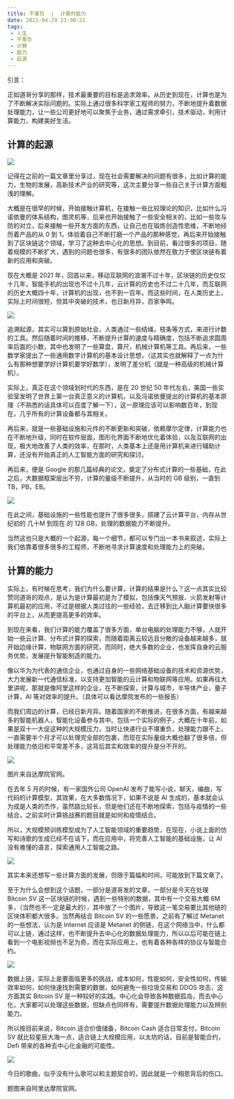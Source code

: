 ```yaml
---
title: 不辜负  |  计算的能力
date: 2021-04-29 23:30:21
tags: 
 - 人生
 - 不辜负
 - 计算
 - 能力
 - 起源
---
```



引言：

正如道哥分享的那样，技术最重要的目标是追求效率。从历史到现在，计算也是为了不断解决实际问题的。实际上通过很多科学家工程师的努力，不断地提升着数据处理能力，让一些公司更好地可以聚焦于业务，通过需求牵引，技术驱动，利用计算能力，构建美好生活。

## 计算的起源

![](https://dubuqingfeng.oss-cn-hongkong.aliyuncs.com/blog/life/202104-bugufu-jisuandenengli-01.gif)

记得在之前的一篇文章里分享过，现在社会需要解决的问题有很多，比如计算的能力，生物的发展，高新技术产业的研究等，这次主要分享一些自己关于计算方面粗浅的理解。

大概是在很早的时候，开始接触计算机，在接触一些比较理论的知识，比如什么冯诺依曼的体系结构，图灵机等，后来也开始接触了一些安全相关的，比如一些攻与防的对立，后来接触一些开发方面的东西，让自己也在锻炼创造性思维，不断地经历着产品的从 0 到 1，体验着自己不断打磨一个产品的那种感觉，再后来开始接触到了区块链这个领域，学习了这种去中心化的思想。到目前，看过很多的项目，随着规模的不断扩大，遇到的问题也很多，有很多的团队依然在致力于使区块链有着新的应用和突破。

现在大概是 2021 年，回首以来，移动互联网的浪潮不过十年，区块链的历史仅仅十几年，智能手机的出现也不过十几年，云计算的历史也不过二十几年，而互联网的历史大概四十年，计算机的出现，也不到一百年。而这些时间，在人类历史上，实际上时间很短，但其中突破的技术，也日新月异，百家争鸣。

![](https://dubuqingfeng.oss-cn-hongkong.aliyuncs.com/blog/life/202104-bugufu-jisuandenengli-02.webp)

追溯起源，其实可以算到原始社会，人类通过一些结绳，枝条等方式，来进行计数的工具。然后随着时间的推移，不断提升计算的速度与精确度，包括不断追求圆周率后面的小数，其中也发明了一些算盘，算尺，机械计算机等工具。再后来，一些数学家提出了一些通用数字计算机的基本设计思想，（这其实也就解释了一点为什么有那种想要学好计算机要学好数学），发明了差分机（就是一种高级的机械计算机）。

实际上，真正在这个领域划时代的东西，是在 20 世纪 50 年代左右，美国一些实验室发明了世界上第一台真正意义的计算机，以及冯诺依曼提出的计算机的基本原理（不熟悉的话具体可以百度了解一下），这一原理应该可以影响数百年，到现在，几乎所有的计算设备都与其相关。

再后来，就是一些基础设施和元件的不断更新和突破，依赖摩尔定律，计算能力也在不断地升级，同时在软件层面，图形化界面不断地优化着体验，以及互联网的出现，极大地改善了人类的效率，在那时，人类基本上还是用计算机来进行辅助计算，还没有开始真正的人工智能方面的研究和探讨。

再后来，便是 Google 的那几篇经典的论文，奠定了分布式计算的一些基础，在此之后，大数据框架层出不穷，计算的量级不断提升，从当时的 GB 级别，一直到 TB，PB，EB。

![](https://dubuqingfeng.oss-cn-hongkong.aliyuncs.com/blog/life/202104-bugufu-jisuandenengli-03.png)

在此之间，基础设施的一些性能也提升了很多很多，搭建了云计算平台，内存从世纪初的 几十M 到现在 的 128 GB，处理的数据能力不断提升。

当然这也只是大概的一个起源，每一个细节，都可以专门出一本书来叙述，实际上我们依靠着很多很多的工程师，不断地寻求计算速度和处理能力上的突破。

## 计算的能力

实际上，有时候在思考，我们为什么要计算，计算的结果是什么？这一点其实比较赞同道哥的观点，是认为是计算最初是为了模拟，包括像天气预报、火箭发射等计算机最初的应用，不过是根据人类过往的一些经验，去迁移到比人脑计算要快很多的平台上，从而更提高更多的效率。

到现在来看，我们计算的能力覆盖了很多方面，单台电脑的处理能力不够，人就开始一些云计算、分布式计算的探索，而随着距离云较远且分散的设备越来越多，就开始边缘计算，物联网方面的研究，而同时，绝大多数的企业，也发挥自身的云服务优势，发展提升智能制造的能力。

像以华为为代表的通信企业，也通过自身的一些网络基础设备的技术和资源优势，大力发展新一代通信标准，以支持更加智能的云计算和物联网等应用。如果再往大里讲呢，那就是像阿里这样的企业，在不断探索，计算与城市，半导体产业，量子计算，AI 等对效率的提升。（具体可以看达摩院发布的一些报告）

而我们周边的计算，已经日新月异。随着国家的不断推进，在很多方面，有越来越多的智能机器人，智能化设备参与其中。包括一个实际的例子，大概在十年前，如果是双十一大促这种的大规模压力，当时让快递行业不堪重负，处理能力跟不上，一直需要半个月才可以处理完全部的包裹，而现在实际量级大概也翻了很多倍，但处理能力依旧和平常差不多，这背后其实和效率的提升是分不开的。

![](https://dubuqingfeng.oss-cn-hongkong.aliyuncs.com/blog/life/202104-bugufu-jisuandenengli-04.png)

图片来自达摩院官网。

在去年 5 月的时候，有一家国外公司 OpenAI 发布了能写小说，聊天，编曲，写代码的计算模型，其效果，在大多数情况下，如果不说是 AI 生成的，基本就会认为成是人类的杰作，虽然路比较长，但是他们还在不断地探索，包括与疫情的一些结合，之前实时计算挑战赛的题目就是如何和疫情结合。

所以，大规模预训练模型成为了人工智能领域的重要趋势，在现在，小说上面的仿写和诗歌的生成已经不在话下，而在应用中，将完善人工智能的基础设施，让 AI 没有难懂的语言，探索通用人工智能之路。

![](https://dubuqingfeng.oss-cn-hongkong.aliyuncs.com/blog/life/202104-bugufu-jisuandenengli-05.webp)

其实本来还想写一些计算方面的发展，但限于篇幅和时间，可能放到下篇文章了。

至于为什么会想到这个话题，一部分是道哥发的文章，一部分是今天在处理 Bitcoin SV 这一区块链的时候，遇到一些特别的数据，其中有一个交易大概 6M 多，（当然也不一定是最大的），其中放了一个图片，导致这一笔交易要比其他链的区块体积都大很多。当然再结合 Bitcoin SV 的一些愿景，之前有了解过 Metanet 的一些想法，认为是 Internet 应该是 Metanet 的侧链，在这个网络当中，什么都可以上链，通过这样，也不断提升去中心化的数据处理能力，所以以后可能在链上看到一个电影视频也不足为奇，而在实际应用上，也有着各种各样的协议与智能合约。

![](https://dubuqingfeng.oss-cn-hongkong.aliyuncs.com/blog/life/202104-bugufu-jisuandenengli-06.webp)

数据上链，实际上是要面临更多的挑战，成本如何，性能如何，安全性如何，传输效率如何，如何快速找到需要的数据，如何避免一些垃圾交易和 DDOS 攻击，这方面其实 Bitcoin SV 是一种较好的实践。中心化会导致各种数据孤岛，而去中心化，大家都可以处理这些数据，但缺点也同样有，需要提升数据处理能力以及辨别能力。

所以按目前来说，Bitcoin 适合价值储备，Bitcoin Cash 适合日常支付，Bitcoin SV 就比较星辰大海一点，适合链上大规模应用，以太坊的话，目前是智能合约，Defi 带来的各种去中心化金融的可能性。

![](https://dubuqingfeng.oss-cn-hongkong.aliyuncs.com/blog/life/202104-bugufu-jisuandenengli-07.webp)

今日的歌曲，似乎没有什么歌可以和主题契合的，因此就是一个相思背后的伤口。

题图来自阿里达摩院官网。
